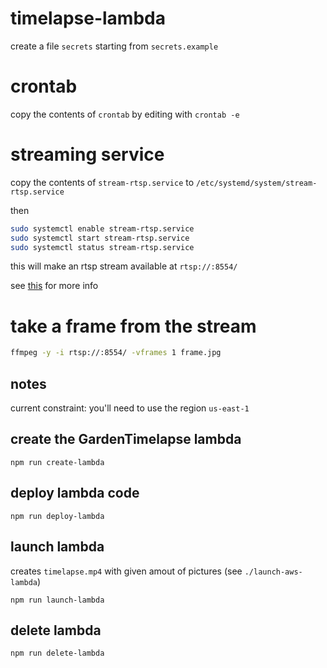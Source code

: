 # timelapse-lambda

create a file `secrets` starting from `secrets.example`

# crontab

copy the contents of `crontab` by editing with `crontab -e`

# streaming service

copy the contents of `stream-rtsp.service` to `/etc/systemd/system/stream-rtsp.service`

then

```sh
sudo systemctl enable stream-rtsp.service
sudo systemctl start stream-rtsp.service
sudo systemctl status stream-rtsp.service
```

this will make an rtsp stream available at `rtsp://:8554/`

see [this](https://chriscarey.com/blog/2017/04/30/achieving-high-frame-rate-with-a-raspberry-pi-camera-system/comment-page-1/) for more info

# take a frame from the stream

```sh
ffmpeg -y -i rtsp://:8554/ -vframes 1 frame.jpg
```

## notes

current constraint: you'll need to use the region `us-east-1`

## create the GardenTimelapse lambda

```
npm run create-lambda
```

## deploy lambda code

```
npm run deploy-lambda
```

## launch lambda

creates `timelapse.mp4` with given amout of pictures  (see `./launch-aws-lambda`)

```
npm run launch-lambda
```

## delete lambda

```
npm run delete-lambda
```